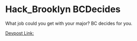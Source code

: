 # Hack_Brooklyn BCDecides
What job could you get with your major? BC decides for you.

[Devpost Link:](https://devpost.com/software/bc-decides)

